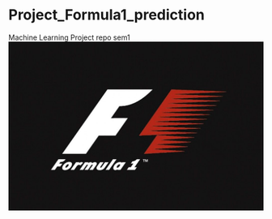# Project_Formula1_prediction
Machine Learning Project repo sem1
<img src = "https://github.com/Arjun-P-Dinesh/Project_Formula1_prediction/blob/dfcfca97350f3acaee8091cb71bf5ca249b50b2c/download.jpeg">
